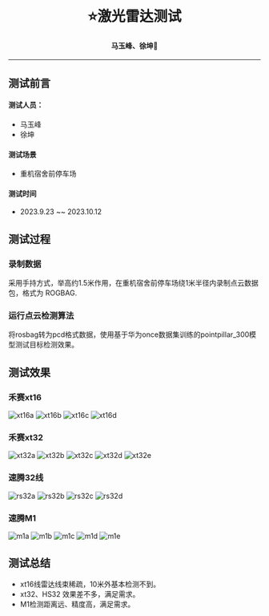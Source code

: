 # <div align="center">⭐激光雷达测试</div>
#### <p align = "center">马玉峰、徐坤📜</p>
----
## 测试前言

#### 测试人员：

- 马玉峰
- 徐坤

#### 测试场景

- 重机宿舍前停车场

#### 测试时间

- 2023.9.23 ~~ 2023.10.12

## 测试过程


### 录制数据

采用手持方式，举高约1.5米作用，在重机宿舍前停车场绕1米半径内录制点云数据包，格式为 ROGBAG.

### 运行点云检测算法

将rosbag转为pcd格式数据，使用基于华为once数据集训练的pointpillar_300模型测试目标检测效果。

## 测试效果

### 禾赛xt16
![xt16a](./images/lidar_test/hs16_detect1.png)
![xt16b](./images/lidar_test/hs16_detect2.png)
![xt16c](./images/lidar_test/hs16_detect3.png)
![xt16d](./images/lidar_test/hs16_detect4.png)

### 禾赛xt32
![xt32a](./images/lidar_test/hs32_detect1.png)
![xt32b](./images/lidar_test/hs32_detect2.png)
![xt32c](./images/lidar_test/hs32_detect3.png)
![xt32d](./images/lidar_test/hs32_detect4.png)
![xt32e](./images/lidar_test/hs32_detect5.png)

### 速腾32线

![rs32a](./images/lidar_test/rs32_detect1.png)
![rs32b](./images/lidar_test/rs32_detect2.png)
![rs32c](./images/lidar_test/rs32_detect3.png)
![rs32d](./images/lidar_test/rs32_detect4.png)

### 速腾M1

![m1a](./images/lidar_test/m1_detect1.png)
![m1b](./images/lidar_test/m1_detect2.png)
![m1c](./images/lidar_test/m1_detect3.png)
![m1d](./images/lidar_test/m1_detect4.png)
![m1e](./images/lidar_test/m1_detect5.png)

## 测试总结

- xt16线雷达线束稀疏，10米外基本检测不到。
- xt32、HS32 效果差不多，满足需求。
- M1检测距离远、精度高，满足需求。